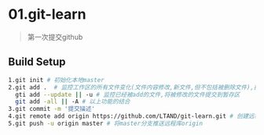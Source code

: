 # 01.git-learn

>第一次提交github

## Build Setup

``` bash
1.git init # 初始化本地master
2.git add .  # 监控工作区的所有文件变化(文件内容修改,新文件,但不包括被删除文件),提交到暂存区
  gti add --update || -u # 监控已经被add的文件,将被修改的文件提交到暂存区
  git add -all || -A # 以上功能的结合
3.git commit -m '提交描述' 
4.git remote add origin https://github.com/LTAND/git-learn.git # 创建远程库别名为origin
5.git push -u origin master # 将master分支推送远程库origin
```